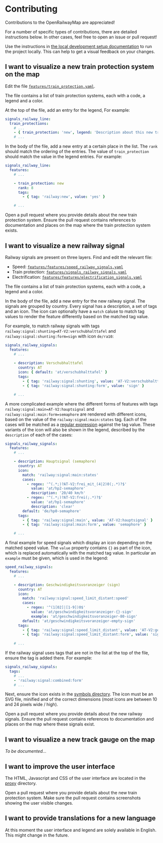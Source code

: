 # Contributing

Contributions to the OpenRailwayMap are appreciated!

For a number of specific types of contributions, there are detailed instructions below. In other cases, feel free to open an issue or pull request!

Use the instructions in [the local development setup documentation](SETUP.md) to run the project locally. This can help to get a visual feedback on your changes.

## I want to visualize a new train protection system on the map

Edit the file [`features/train_protection.yaml`](https://github.com/hiddewie/OpenRailwayMap-vector/edit/master/features/train_protection.yaml).

The file contains a list of train protection systems, each with a code, a legend and a color.

At the top of the file, add an entry for the legend, For example:
```yaml
signals_railway_line:
  train_protections:
    # ...
    - { train_protection: 'new', legend: 'Description about this new train protection system', color: '#abc123' }
    # ...
```

In the body of the file, add a new entry at a certain place in the list. The `rank` should match the ordering of the entries. The value of `train_protection` should match the value in the legend entries. For example:
```yaml
signals_railway_line:
  features:
    # ...

    - train_protection: new
      rank: 8
      tags:
        - { tag: 'railway:new', value: 'yes' }

    # ...
```

Open a pull request where you provide details about the new train protection system. Ensure the pull request contains references to documentation and places on the map where the train protection system exists.

## I want to visualize a new railway signal

Railway signals are present on three layers. Find and edit the relevant file:
- Speed: [`features/features/speed_railway_signals.yaml`](https://github.com/hiddewie/OpenRailwayMap-vector/edit/master/features/features/speed_railway_signals.yaml)
- Train protection: [`features/signals_railway_signals.yaml`](https://github.com/hiddewie/OpenRailwayMap-vector/edit/master/features/signals_railway_signals.yaml)
- Electrification: [`features/features/electrification_signals.yaml`](https://github.com/hiddewie/OpenRailwayMap-vector/edit/master/features/electrification_signals.yaml)

The file contains a list of train protection systems, each with a code, a legend and a color.

In the body of the file, add a new entry for the new railway signal. The signals are grouped by country. Every signal has a description, a set of tags and an icon. The icon can optionally have a `match` caluse to match tag values to render the feature differently based on the matched tag value. 

For example, to match railway signals with tags `railway:signal:shunting=AT-V2:verschubhalttafel` and `railway:signal:shunting:form=sign` with icon `de/ra10`:
```yaml
signals_railway_signals:
  features:
    # ...
    
    - description: Verschubhalttafel
      country: AT
      icon: { default: 'at/verschubhalttafel' }
      tags:
        - { tag: 'railway:signal:shunting', value: 'AT-V2:verschubhalttafel' }
        - { tag: 'railway:signal:shunting:form', value: 'sign' }

    # ...
```

A more complicated example where the different forms of features with tags `railway:signal:main=AT-V2:hauptsignal` and `railway:signal:main:form=semaphore` are rendered with different icons, based on the value of the `railway:signal:main:states` tag. Each of the cases will be matched as a [regular expression](https://www.postgresql.org/docs/current/functions-matching.html#FUNCTIONS-POSIX-REGEXP) against the tag value. These variants of the icon will also be shown in the legend, described by the `description` of each of the cases: 
```yaml
signals_railway_signals:
  features:
    # ...

    - description: Hauptsignal (semaphore)
      country: AT
      icon:
        match: 'railway:signal:main:states'
        cases:
          - regex: '^(.*;)?AT-V2:frei_mit_(4|2)0(;.*)?$'
            value: 'at/hp2-semaphore'
            description: '20/40 km/h'
          - regex: '^(.*;)?AT-V2:frei(;.*)?$'
            value: 'at/hp1-semaphore'
            description: 'clear'
        default: 'de/hp0-semaphore'
      tags:
        - { tag: 'railway:signal:main', value: 'AT-V2:hauptsignal' }
        - { tag: 'railway:signal:main:form', value: 'semaphore' }

    # ...
```

A final example for speed signals which display an icon depending on the matched speed value. The `value` property contains `{}` as part of the icon, which is replaced automatically with the matched tag value. In particular an `example` must be given, which is used in the legend:

```yaml
speed_railway_signals:
  features:
    # ...

    - description: Geschwindigkeitsvoranzeiger (sign)
      country: AT
      icon:
        match: 'railway:signal:speed_limit_distant:speed'
        cases:
          - regex: '^(1[02]|[1-9])0$'
            value: 'at/geschwindigkeitsvoranzeiger-{}-sign'
            example: 'at/geschwindigkeitsvoranzeiger-80-sign'
        default: 'at/geschwindigkeitsvoranzeiger-empty-sign'
      tags:
        - { tag: 'railway:signal:speed_limit_distant', value: 'AT-V2:geschwindigkeitsvoranzeiger' }
        - { tag: 'railway:signal:speed_limit_distant:form', value: 'sign' }
    
    # ...
```

If the railway signal uses tags that are not in the list at the top of the file, ensure the tag is added there. For example:
```yaml
signals_railway_signals:
  tags:
    # ...
    - 'railway:signal:combined:form'
    # ...
```

Next, ensure the icon exists in the [symbols directory](https://github.com/hiddewie/OpenRailwayMap-vector/tree/master/symbols). The icon must be an SVG file, minified and of the correct dimensions (most icons are between 10 and 24 pixels wide / high).

Open a pull request where you provide details about the new railway signals. Ensure the pull request contains references to documentation and places on the map where these signals exist.

## I want to visualize a new track gauge on the map

*To be documented...*

## I want to improve the user interface

The HTML, Javascript and CSS of the user interface are located in the [proxy](https://github.com/hiddewie/OpenRailwayMap-vector/tree/master/proxy) directory.

Open a pull request where you provide details about the new train protection system. Make sure the pull request contains screenshots showing the user visible changes.

## I want to provide translations for a new language 

At this moment the user interface and legend are solely available in English. This might change in the future.
